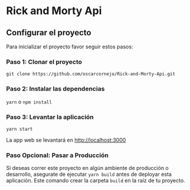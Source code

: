 # Rick and Morty Api

## Configurar el proyecto

Para inicializar el proyecto favor seguir estos pasos:

### Paso 1: Clonar el proyecto

`git clone https://github.com/oscarcornejo/Rick-and-Morty-Api.git`

### Paso 2: Instalar las dependencias

`yarn` o `npm install`

### Paso 3: Levantar la aplicación

`yarn start`

La app web se levantará en [http://localhost:3000](http://localhost:3000)

### Paso Opcional: Pasar a Producción

Si deseas correr este proyecto en algún ambiente de producción o desarrollo, asegurate de ejecutar `yarn build` antes de deployar esta aplicación. Este comando crear la carpeta `build` en la raíz de tu proyecto.
